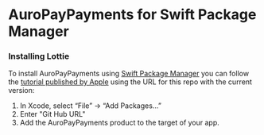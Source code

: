# AuroPayPayments for Swift Package Manager

### Installing Lottie

To install AuroPayPayments using [Swift Package Manager](https://github.com/apple/swift-package-manager) you can follow the [tutorial published by Apple](https://developer.apple.com/documentation/xcode/adding_package_dependencies_to_your_app) using the URL for this repo with the current version:

1. In Xcode, select “File” → “Add Packages...”
2. Enter "Git Hub URL"
3. Add the AuroPayPayments product to the target of your app.
